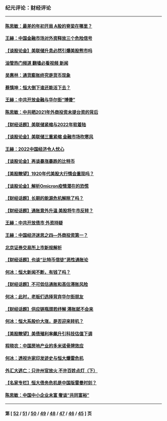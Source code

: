 ### 纪元评论：财经评论
---
#### [陈思敏：最差的年初开局 A股的脊梁在哪里？](../../pages/nsc1026/n13558359.md?02120330) 
#### [王赫：中国金融市场对外资释放三个危险信号](../../pages/nsc1026/n13546389.md?02120330) 
#### [【谈股论金】美联储升息必然引爆美股熊市吗](../../pages/nsc1026/n13519194.md?02120330) 
#### [油管热门频道 翻墙必看视频 新闻](ok?02120330)
#### [吴惠林：通货膨胀终究是货币现象](../../pages/nsc1026/n13512979.md?02120330) 
#### [蔡慎坤：恒大倒下谁还能活下去？](../../pages/nsc1026/n13501831.md?02120330) 
#### [王赫：中共开放金融与华尔街“博傻”](../../pages/nsc1026/n13501138.md?02120330) 
#### [陈思敏：中共晒2021年外商投资未提台资的背后](../../pages/nsc1026/n13501057.md?02120330) 
#### [【财经话题】美联储紧缩与2022年软着陆](../../pages/nsc1026/n13498354.md?02120330) 
#### [【谈股论金】美联储三重紧缩 金融市场吹寒风](../../pages/nsc1026/n13487202.md?02120330) 
#### [王赫：2022中国经济令人忧心](../../pages/nsc1026/n13480433.md?02120330) 
#### [【谈股论金】再谈暴涨暴跌的比特币](../../pages/nsc1026/n13428036.md?02120330) 
#### [【美股瞭望】1920年代美股大行情会重现吗？](../../pages/nsc1026/n13425425.md?02120330) 
#### [【谈股论金】解析Omicron疫情潜在的恐慌](../../pages/nsc1026/n13403704.md?02120330) 
#### [【财经话题】长期的能源危机解除了吗？](../../pages/nsc1026/n13378041.md?02120330) 
#### [【财经话题】通胀意外升温 美股将牛市反转？](../../pages/nsc1026/n13370659.md?02120330) 
#### [王赫：中共开放债市 外资持疑](../../pages/nsc1026/n13366203.md?02120330) 
#### [王赫：中国经济迷思之四—外商投资第一？](../../pages/nsc1026/n13354150.md?02120330) 
#### [北京证券交易所上市新规解析](../../pages/nsc1026/n13348292.md?02120330) 
#### [【财经话题】也谈“比特币信徒”恶性通胀论](../../pages/nsc1026/n13331972.md?02120330) 
#### [何冰：恒大新闻不断，有钱了吗？](../../pages/nsc1026/n13325002.md?02120330) 
#### [【财经话题】不可低估通胀和高估滞胀风险](../../pages/nsc1026/n13300505.md?02120330) 
#### [何冰：此时，老板们选择背弃华尔街朋友](../../pages/nsc1026/n13295291.md?02120330) 
#### [【财经话题】供应链瓶颈若纾解 滞胀就不会来](../../pages/nsc1026/n13286759.md?02120330) 
#### [何冰：恒大系股价大涨，是否迎来转机？](../../pages/nsc1026/n13276822.md?02120330) 
#### [【美股瞭望】美债殖利率飙升引科技估值下调](../../pages/nsc1026/n13267775.md?02120330) 
#### [程晓农：中国房地产业的多米诺骨牌效应](../../pages/nsc1026/n13259673.md?02120330) 
#### [何冰：透视许家印发迹史与恒大爆雷危机](../../pages/nsc1026/n13253937.md?02120330) 
#### [外汇大逃亡：只许州官放火 不许百姓点灯（下）](../../pages/nsc1026/n13245748.md?02120330) 
#### [【名家专栏】恒大债务危机是中国版雷曼时刻？](../../pages/nsc1026/n13242613.md?02120330) 
#### [陈思敏：中国中小企业未富 奢谈“共同富裕”](../../pages/nsc1026/n13241213.md?02120330) 

---
#### 第 [ [52](./52.md?02120330) / [51](./51.md?02120330) / [50](./50.md?02120330) / [49](./49.md?02120330) / [48](./48.md?02120330) / [47](./47.md?02120330) / [46](./46.md?02120330) / [45](./45.md?02120330) ] 页
